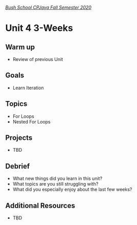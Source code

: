 [_Bush School CPJava Fall Semester 2020_](https://chandrunarayan.github.io/cpjava/)

# Unit 4 3-Weeks

## Warm up
* Review of previous Unit

## Goals
* Learn Iteration

## Topics
* For Loops
* Nested For Loops

## Projects
* TBD

## Debrief
* What new things did you learn in this unit?
* What topics are you still struggling with?
* What did you especially enjoy about the last few weeks?

## Additional Resources
* TBD
